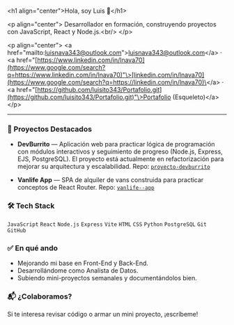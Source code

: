 \<h1 align="center"\>Hola, soy Luis 👋\</h1\>

\<p align="center"\>
Desarrollador en formación, construyendo proyectos con JavaScript, React y Node.js.\<br/\>
\</p\>

\<p align="center"\>
\<a href="mailto:luisnava343@outlook.com"\>luisnava343@outlook.com\</a\> ·
\<a href="[https://www.linkedin.com/in/lnava70](https://www.google.com/search?q=https://www.linkedin.com/in/lnava70)"\>[linkedin.com/in/lnava70](https://www.google.com/search?q=https://linkedin.com/in/lnava70)\</a\> ·
\<a href="[https://github.com/luisito343/Portafolio.git](https://github.com/luisito343/Portafolio.git)"\>Portafolio (Esqueleto)\</a\>
\</p\>

-----

### 🚀 Proyectos Destacados

  - **DevBurrito** — Aplicación web para practicar lógica de programación con módulos interactivos y seguimiento de progreso (Node.js, Express, EJS, PostgreSQL). El proyecto está actualmente en refactorización para mejorar su arquitectura y escalabilidad.
    Repo: [`proyecto-devburrito`](https://www.google.com/search?q=%5Bhttps://github.com/luisito343/proyecto-devburrito%5D\(https://github.com/luisito343/proyecto-devburrito\))

  - **Vanlife App** — SPA de alquiler de vans construida para practicar conceptos de React Router.
    Repo: [`vanlife--app`](https://www.google.com/search?q=%5Bhttps://github.com/luisito343/vanlife--app%5D\(https://github.com/luisito343/vanlife--app\))

### 🛠️ Tech Stack

`JavaScript` `React` `Node.js` `Express` `Vite` `HTML` `CSS` `Python` `PostgreSQL` `Git` `GitHub`

### ✅ En qué ando

  - Mejorando mi base en Front-End y Back-End.
  - Desarrollándome como Analista de Datos.
  - Subiendo mini-proyectos semanales y documentándolos bien.

### 📬 ¿Colaboramos?

Si te interesa revisar código o armar un mini proyecto, ¡escríbeme\!

